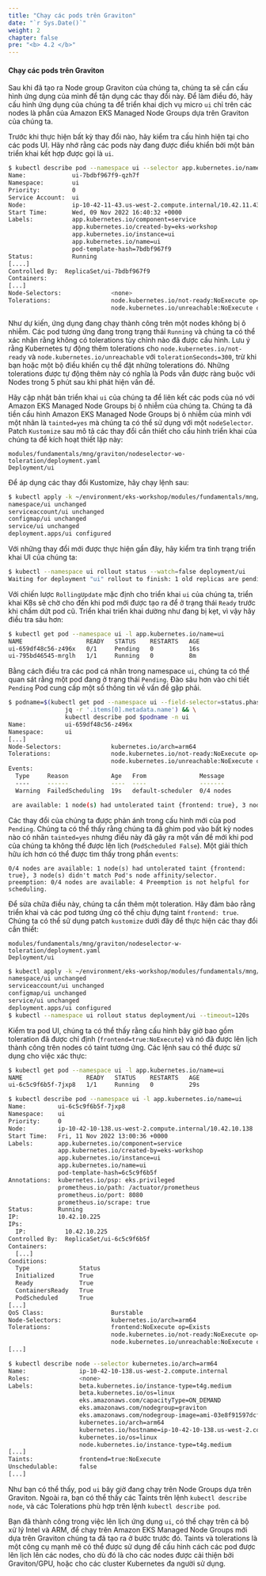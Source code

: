 ```yaml
---
title: "Chạy các pods trên Graviton"
date: "`r Sys.Date()`"
weight: 2
chapter: false
pre: "<b> 4.2 </b>"
---
```


#### Chạy các pods trên Graviton

Sau khi đã tạo ra Node group Graviton của chúng ta, chúng ta sẽ cần cấu hình ứng dụng của mình để tận dụng các thay đổi này. Để làm điều đó, hãy cấu hình ứng dụng của chúng ta để triển khai dịch vụ micro `ui` chỉ trên các nodes là phần của Amazon EKS Managed Node Groups dựa trên Graviton của chúng ta.

Trước khi thực hiện bất kỳ thay đổi nào, hãy kiểm tra cấu hình hiện tại cho các pods UI. Hãy nhớ rằng các pods này đang được điều khiển bởi một bản triển khai kết hợp được gọi là `ui`.

```bash
$ kubectl describe pod --namespace ui --selector app.kubernetes.io/name=ui
Name:             ui-7bdbf967f9-qzh7f
Namespace:        ui
Priority:         0
Service Account:  ui
Node:             ip-10-42-11-43.us-west-2.compute.internal/10.42.11.43
Start Time:       Wed, 09 Nov 2022 16:40:32 +0000
Labels:           app.kubernetes.io/component=service
                  app.kubernetes.io/created-by=eks-workshop
                  app.kubernetes.io/instance=ui
                  app.kubernetes.io/name=ui
                  pod-template-hash=7bdbf967f9
Status:           Running
[....]
Controlled By:  ReplicaSet/ui-7bdbf967f9
Containers:
[...]
Node-Selectors:              <none>
Tolerations:                 node.kubernetes.io/not-ready:NoExecute op=Exists for 300s
                             node.kubernetes.io/unreachable:NoExecute op=Exists for 300s
```

Như dự kiến, ứng dụng đang chạy thành công trên một nodes không bị ô nhiễm. Các pod tương ứng đang trong trạng thái `Running` và chúng ta có thể xác nhận rằng không có tolerations tùy chỉnh nào đã được cấu hình. Lưu ý rằng Kubernetes tự động thêm tolerations cho `node.kubernetes.io/not-ready` và `node.kubernetes.io/unreachable` với `tolerationSeconds=300`, trừ khi bạn hoặc một bộ điều khiển cụ thể đặt những tolerations đó. Những tolerations được tự động thêm này có nghĩa là Pods vẫn được ràng buộc với Nodes trong 5 phút sau khi phát hiện vấn đề.

Hãy cập nhật bản triển khai `ui` của chúng ta để liên kết các pods của nó với Amazon EKS Managed Node Groups bị ô nhiễm của chúng ta. Chúng ta đã tiền cấu hình Amazon EKS Managed Node Groups bị ô nhiễm của mình với một nhãn là `tainted=yes` mà chúng ta có thể sử dụng với một `nodeSelector`. Patch `Kustomize` sau mô tả các thay đổi cần thiết cho cấu hình triển khai của chúng ta để kích hoạt thiết lập này:

```kustomization
modules/fundamentals/mng/graviton/nodeselector-wo-toleration/deployment.yaml
Deployment/ui
```

Để áp dụng các thay đổi Kustomize, hãy chạy lệnh sau:

```bash
$ kubectl apply -k ~/environment/eks-workshop/modules/fundamentals/mng/graviton/nodeselector-wo-toleration/
namespace/ui unchanged
serviceaccount/ui unchanged
configmap/ui unchanged
service/ui unchanged
deployment.apps/ui configured
```

Với những thay đổi mới được thực hiện gần đây, hãy kiểm tra tình trạng triển khai UI của chúng ta:

```bash
$ kubectl --namespace ui rollout status --watch=false deployment/ui
Waiting for deployment "ui" rollout to finish: 1 old replicas are pending termination...
```

Với chiến lược `RollingUpdate` mặc định cho triển khai `ui` của chúng ta, triển khai K8s sẽ chờ cho đến khi pod mới được tạo ra để ở trạng thái `Ready` trước khi chấm dứt pod cũ. Triển khai triển khai dường như đang bị kẹt, vì vậy hãy điều tra sâu hơn:

```bash hook=pending-pod
$ kubectl get pod --namespace ui -l app.kubernetes.io/name=ui
NAME                  READY   STATUS    RESTARTS   AGE
ui-659df48c56-z496x   0/1     Pending   0          16s
ui-795bd46545-mrglh   1/1     Running   0          8m
```

Bằng cách điều tra các pod cá nhân trong namespace `ui`, chúng ta có thể quan sát rằng một pod đang ở trạng thái `Pending`. Đào sâu hơn vào chi tiết `Pending` Pod cung cấp một số thông tin về vấn đề gặp phải.

```bash
$ podname=$(kubectl get pod --namespace ui --field-selector=status.phase=Pending -o json | \
                jq -r '.items[0].metadata.name') && \
                kubectl describe pod $podname -n ui
Name:           ui-659df48c56-z496x
Namespace:      ui
[...]
Node-Selectors:              kubernetes.io/arch=arm64
Tolerations:                 node.kubernetes.io/not-ready:NoExecute op=Exists for 300s
                             node.kubernetes.io/unreachable:NoExecute op=Exists for 300s
Events:
  Type     Reason            Age   From               Message
  ----     ------            ----  ----               -------
  Warning  FailedScheduling  19s   default-scheduler  0/4 nodes

 are available: 1 node(s) had untolerated taint {frontend: true}, 3 node(s) didn't match Pod's node affinity/selector. preemption: 0/4 nodes are available: 4 Preemption is not helpful for scheduling.
```

Các thay đổi của chúng ta được phản ánh trong cấu hình mới của pod `Pending`. Chúng ta có thể thấy rằng chúng ta đã ghim pod vào bất kỳ nodes nào có nhãn `tainted=yes` nhưng điều này đã gây ra một vấn đề mới khi pod của chúng ta không thể được lên lịch (`PodScheduled False`). Một giải thích hữu ích hơn có thể được tìm thấy trong phần `events`:

```
0/4 nodes are available: 1 node(s) had untolerated taint {frontend: true}, 3 node(s) didn't match Pod's node affinity/selector. preemption: 0/4 nodes are available: 4 Preemption is not helpful for scheduling.
```

Để sửa chữa điều này, chúng ta cần thêm một toleration. Hãy đảm bảo rằng triển khai và các pod tương ứng có thể chịu đựng taint `frontend: true`. Chúng ta có thể sử dụng patch `kustomize` dưới đây để thực hiện các thay đổi cần thiết:

```kustomization
modules/fundamentals/mng/graviton/nodeselector-w-toleration/deployment.yaml
Deployment/ui
```

```bash
$ kubectl apply -k ~/environment/eks-workshop/modules/fundamentals/mng/graviton/nodeselector-w-toleration/
namespace/ui unchanged
serviceaccount/ui unchanged
configmap/ui unchanged
service/ui unchanged
deployment.apps/ui configured
$ kubectl --namespace ui rollout status deployment/ui --timeout=120s
```

Kiểm tra pod UI, chúng ta có thể thấy rằng cấu hình bây giờ bao gồm toleration đã được chỉ định (`frontend=true:NoExecute`) và nó đã được lên lịch thành công trên nodes có taint tương ứng. Các lệnh sau có thể được sử dụng cho việc xác thực:

```bash
$ kubectl get pod --namespace ui -l app.kubernetes.io/name=ui
NAME                  READY   STATUS    RESTARTS   AGE
ui-6c5c9f6b5f-7jxp8   1/1     Running   0          29s
```

```bash
$ kubectl describe pod --namespace ui -l app.kubernetes.io/name=ui
Name:         ui-6c5c9f6b5f-7jxp8
Namespace:    ui
Priority:     0
Node:         ip-10-42-10-138.us-west-2.compute.internal/10.42.10.138
Start Time:   Fri, 11 Nov 2022 13:00:36 +0000
Labels:       app.kubernetes.io/component=service
              app.kubernetes.io/created-by=eks-workshop
              app.kubernetes.io/instance=ui
              app.kubernetes.io/name=ui
              pod-template-hash=6c5c9f6b5f
Annotations:  kubernetes.io/psp: eks.privileged
              prometheus.io/path: /actuator/prometheus
              prometheus.io/port: 8080
              prometheus.io/scrape: true
Status:       Running
IP:           10.42.10.225
IPs:
  IP:           10.42.10.225
Controlled By:  ReplicaSet/ui-6c5c9f6b5f
Containers:
  [...]
Conditions:
  Type              Status
  Initialized       True
  Ready             True
  ContainersReady   True
  PodScheduled      True
[...]
QoS Class:                   Burstable
Node-Selectors:              kubernetes.io/arch=arm64
Tolerations:                 frontend:NoExecute op=Exists
                             node.kubernetes.io/not-ready:NoExecute op=Exists for 300s
                             node.kubernetes.io/unreachable:NoExecute op=Exists for 300s
[...]
```

```bash
$ kubectl describe node --selector kubernetes.io/arch=arm64
Name:               ip-10-42-10-138.us-west-2.compute.internal
Roles:              <none>
Labels:             beta.kubernetes.io/instance-type=t4g.medium
                    beta.kubernetes.io/os=linux
                    eks.amazonaws.com/capacityType=ON_DEMAND
                    eks.amazonaws.com/nodegroup=graviton
                    eks.amazonaws.com/nodegroup-image=ami-03e8f91597dcf297b
                    kubernetes.io/arch=arm64
                    kubernetes.io/hostname=ip-10-42-10-138.us-west-2.compute.internal
                    kubernetes.io/os=linux
                    node.kubernetes.io/instance-type=t4g.medium
[...]
Taints:             frontend=true:NoExecute
Unschedulable:      false
[...]
```

Như bạn có thể thấy, pod `ui` bây giờ đang chạy trên Node Groups dựa trên Graviton. Ngoài ra, bạn có thể thấy các Taints trên lệnh `kubectl describe node`, và các Tolerations phù hợp trên lệnh `kubectl describe pod`.

Bạn đã thành công trong việc lên lịch ứng dụng `ui`, có thể chạy trên cả bộ xử lý Intel và ARM, để chạy trên Amazon EKS Managed Node Groups mới dựa trên Graviton chúng ta đã tạo ra ở bước trước đó. Taints và tolerations là một công cụ mạnh mẽ có thể được sử dụng để cấu hình cách các pod được lên lịch lên các nodes, cho dù đó là cho các nodes được cải thiện bởi Graviton/GPU, hoặc cho các cluster Kubernetes đa người sử dụng.